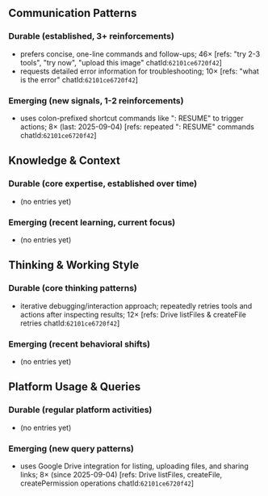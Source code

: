 ## Communication Patterns
### Durable (established, 3+ reinforcements)
- prefers concise, one-line commands and follow-ups; 46× [refs: "try 2-3 tools", "try now", "upload this image" chatId:`62101ce6720f42`]
- requests detailed error information for troubleshooting; 10× [refs: "what is the error" chatId:`62101ce6720f42`]

### Emerging (new signals, 1-2 reinforcements)
- uses colon-prefixed shortcut commands like ": RESUME" to trigger actions; 8× (last: 2025-09-04) [refs: repeated ": RESUME" commands chatId:`62101ce6720f42`]

## Knowledge & Context
### Durable (core expertise, established over time)
- (no entries yet)

### Emerging (recent learning, current focus)
- (no entries yet)

## Thinking & Working Style
### Durable (core thinking patterns)
- iterative debugging/interaction approach; repeatedly retries tools and actions after inspecting results; 12× [refs: Drive listFiles & createFile retries chatId:`62101ce6720f42`]

### Emerging (recent behavioral shifts)
- (no entries yet)

## Platform Usage & Queries
### Durable (regular platform activities)
- (no entries yet)

### Emerging (new query patterns)
- uses Google Drive integration for listing, uploading files, and sharing links; 8× (since 2025-09-04) [refs: Drive listFiles, createFile, createPermission operations chatId:`62101ce6720f42`]